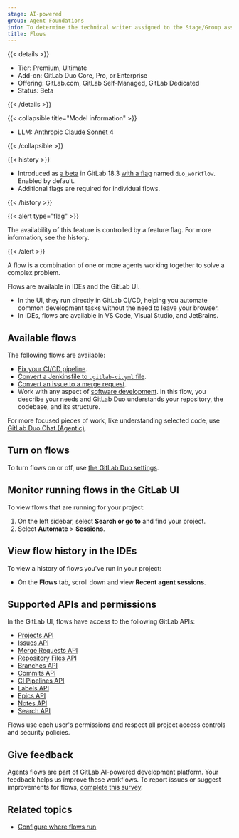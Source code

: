 ```yaml
---
stage: AI-powered
group: Agent Foundations
info: To determine the technical writer assigned to the Stage/Group associated with this page, see https://handbook.gitlab.com/handbook/product/ux/technical-writing/#assignments
title: Flows
---
```


{{< details >}}

- Tier: Premium, Ultimate
- Add-on: GitLab Duo Core, Pro, or Enterprise
- Offering: GitLab.com, GitLab Self-Managed, GitLab Dedicated
- Status: Beta

{{< /details >}}

{{< collapsible title="Model information" >}}

- LLM: Anthropic [Claude Sonnet 4](https://www.anthropic.com/claude/sonnet)

{{< /collapsible >}}

{{< history >}}

- Introduced as [a beta](../../../policy/development_stages_support.md) in GitLab 18.3 [with a flag](../../../administration/feature_flags/_index.md) named `duo_workflow`. Enabled by default.
- Additional flags are required for individual flows.

{{< /history >}}

{{< alert type="flag" >}}

The availability of this feature is controlled by a feature flag.
For more information, see the history.

{{< /alert >}}

A flow is a combination of one or more agents working together to solve a complex problem.

Flows are available in IDEs and the GitLab UI.

- In the UI, they run directly in GitLab CI/CD,
  helping you automate common development tasks without the need to leave your browser.
- In IDEs, flows are available in VS Code, Visual Studio, and JetBrains.

## Available flows

The following flows are available:

- [Fix your CI/CD pipeline](fix_pipeline.md).
- [Convert a Jenkinsfile to `.gitlab-ci.yml` file](convert_to_gitlab_ci.md).
- [Convert an issue to a merge request](issue_to_mr.md).
- Work with any aspect of [software development](software_development.md). In this flow,
  you describe your needs and GitLab Duo understands your repository, the codebase,
  and its structure.

For more focused pieces of work, like understanding selected code,
use [GitLab Duo Chat (Agentic)](../../gitlab_duo_chat/agentic_chat.md).

## Turn on flows

To turn flows on or off, use [the GitLab Duo settings](../../gitlab_duo/turn_on_off.md).

## Monitor running flows in the GitLab UI

To view flows that are running for your project:

1. On the left sidebar, select **Search or go to** and find your project.
1. Select **Automate** > **Sessions**.

## View flow history in the IDEs

To view a history of flows you've run in your project:

- On the **Flows** tab, scroll down and view **Recent agent sessions**.

## Supported APIs and permissions

In the GitLab UI, flows have access to the following GitLab APIs:

- [Projects API](../../../api/projects.md)
- [Issues API](../../../api/issues.md)
- [Merge Requests API](../../../api/merge_requests.md)
- [Repository Files API](../../../api/repository_files.md)
- [Branches API](../../../api/branches.md)
- [Commits API](../../../api/commits.md)
- [CI Pipelines API](../../../api/pipelines.md)
- [Labels API](../../../api/labels.md)
- [Epics API](../../../api/epics.md)
- [Notes API](../../../api/notes.md)
- [Search API](../../../api/search.md)

Flows use each user's permissions and respect all project access controls and security policies.

## Give feedback

Agents flows are part of GitLab AI-powered development platform. Your feedback helps us improve these workflows.
To report issues or suggest improvements for flows,
[complete this survey](https://gitlab.fra1.qualtrics.com/jfe/form/SV_9GmCPTV7oH9KNuu).

## Related topics

- [Configure where flows run](execution.md)

